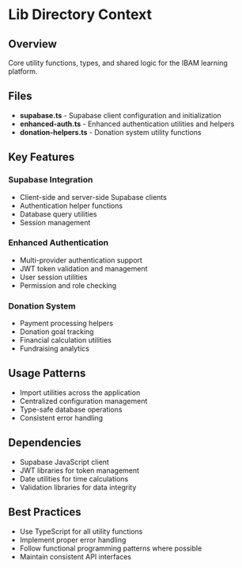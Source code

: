 # Lib Directory Context

## Overview
Core utility functions, types, and shared logic for the IBAM learning platform.

## Files
- **supabase.ts** - Supabase client configuration and initialization
- **enhanced-auth.ts** - Enhanced authentication utilities and helpers
- **donation-helpers.ts** - Donation system utility functions

## Key Features

### Supabase Integration
- Client-side and server-side Supabase clients
- Authentication helper functions
- Database query utilities
- Session management

### Enhanced Authentication
- Multi-provider authentication support
- JWT token validation and management
- User session utilities
- Permission and role checking

### Donation System
- Payment processing helpers
- Donation goal tracking
- Financial calculation utilities
- Fundraising analytics

## Usage Patterns
- Import utilities across the application
- Centralized configuration management
- Type-safe database operations
- Consistent error handling

## Dependencies
- Supabase JavaScript client
- JWT libraries for token management
- Date utilities for time calculations
- Validation libraries for data integrity

## Best Practices
- Use TypeScript for all utility functions
- Implement proper error handling
- Follow functional programming patterns where possible
- Maintain consistent API interfaces